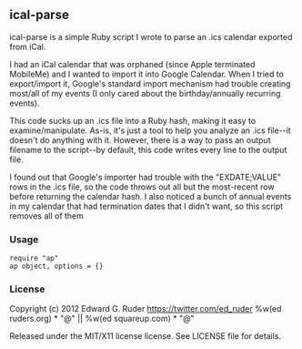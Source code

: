## ical-parse ##
ical-parse is a simple Ruby script I wrote to parse an .ics calendar exported from iCal.

I had an iCal calendar that was orphaned (since Apple terminated MobileMe) and I wanted to import
it into Google Calendar. When I tried to export/import it, Google's standard import mechanism had
trouble creating most/all of my events (I only cared about the birthday/annually recurring events).

This code sucks up an .ics file into a Ruby hash, making it easy to examine/manipulate. As-is, it's
just a tool to help you analyze an .ics file--it doesn't do anything with it. However, there is a
way to pass an output filename to the script--by default, this code writes every line to the
output file.

I found out that Google's importer had trouble with the "EXDATE;VALUE" rows in the .ics file, so
the code throws out all but the most-recent row before returning the calendar hash. I also noticed
a bunch of annual events in my calendar that had termination dates that I didn't want, so this
script removes all of them

### Usage ###

    require "ap"
    ap object, options = {}


### License ###
Copyright (c) 2012 Edward G. Ruder
https://twitter.com/ed_ruder
%w(ed ruders.org) * "@" || %w(ed squareup.com) * "@"

Released under the MIT/X11 license license. See LICENSE file for details.
